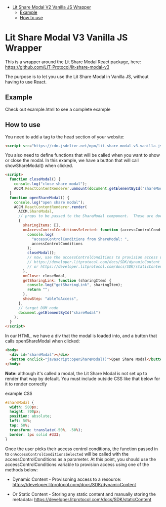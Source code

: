 <!-- START doctoc generated TOC please keep comment here to allow auto update -->
<!-- DON'T EDIT THIS SECTION, INSTEAD RE-RUN doctoc TO UPDATE -->

- [Lit Share Modal V2 Vanilla JS Wrapper](#lit-access-control-conditions-modal-vanilla-js-wrapper)
  - [Example](#example)
  - [How to use](#how-to-use)

<!-- END doctoc generated TOC please keep comment here to allow auto update -->

# Lit Share Modal V3 Vanilla JS Wrapper

This is a wrapper around the Lit Share Modal React package, here: https://github.com/LIT-Protocol/lit-share-modal-v3

The purpose is to let you use the Lit Share Modal in Vanilla JS, without having to use React.

## Example

Check out example.html to see a complete example

## How to use

You need to add a tag to the head section of your website:

```html
<script src="https://cdn.jsdelivr.net/npm/lit-share-modal-v3-vanilla-js/dist/index.js"></script>
```

You also need to define functions that will be called when you want to show or close the modal. In this example, we have a button that will call showShareModal() when clicked.

```html
<script>
  function closeModal() {
    console.log("close share modal");
    ACCM.ReactContentRenderer.unmount(document.getElementById("shareModal"));
  }
  function openShareModal() {
    console.log("open share modal");
    ACCM.ReactContentRenderer.render(
      ACCM.ShareModal,
      // props to be passed to the ShareModal component.  These are documented here: https://github.com/LIT-Protocol/lit-access-control-conditions-modal#props
      {
        sharingItems: [],
        onAccessControlConditionsSelected: function (accessControlConditions) {
          console.log(
            "accessControlConditions from ShareModal: ",
            accessControlConditions
          );
          closeModal();
          // now, use the accessControlConditions to provision access using one of the methods below:
          // https://developer.litprotocol.com/docs/SDK/dynamicContent
          // or https://developer.litprotocol.com/docs/SDK/staticContent
        },
        onClose: closeModal,
        getSharingLink: function (sharingItem) {
          console.log("getSharingLink", sharingItem);
          return "";
        },
        showStep: "ableToAccess",
      },
      // target DOM node
      document.getElementById("shareModal")
    );
  }
</script>
```

In our HTML, we have a div that the modal is loaded into, and a button that calls openShareModal when clicked:

```html
<body>
  <div id="shareModal"></div>
  <button onclick="javascript:openShareModal()">Open Share Modal</button>
</body>
```

**Note:** although it's called a modal, the Lit Share Modal is not set up to render that way by default. You must include outside CSS like that below for it to render correctly

example CSS

```css
#shareModal {
  width: 500px;
  height: 700px;
  position: absolute;
  left: 50%;
  top: 50%;
  transform: translate(-50%, -50%);
  border: 1px solid #333;
}
```

Once the user picks their access control conditions, the function passed in to `onAccessControlConditionsSelected` will be called with the accessControlConditions as a parameter. At this point, you should use the accessControlConditions variable to provision access using one of the methods below:

- Dynamic Content - Provisoning access to a resource: https://developer.litprotocol.com/docs/SDK/dynamicContent

- Or Static Content - Storing any static content and manually storing the metadata: https://developer.litprotocol.com/docs/SDK/staticContent
